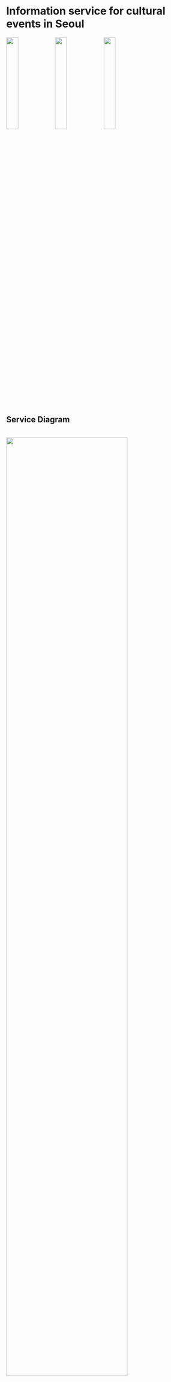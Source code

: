 <h1>Information service for cultural events in Seoul</h1>

<img src="https://user-images.githubusercontent.com/8165219/50751840-dcc40280-128e-11e9-8523-7dc52b6961f3.jpg" width="25%"></img>
<img src="https://user-images.githubusercontent.com/8165219/50751844-e188b680-128e-11e9-9d5e-7f9cda636ec4.jpg" width="25%"></img>
<img src="https://user-images.githubusercontent.com/8165219/50751846-e3527a00-128e-11e9-85b3-83083d2f22fe.jpg" width="25%"></img>

<h2>Service Diagram</h2><br>
<img src="https://user-images.githubusercontent.com/8165219/50751952-670c6680-128f-11e9-986d-25cdc0a48708.png" width="80%"></img>

Feature<br>

1. Multiple Criteria Search

2. Check the location of the venue in detail

You can learn more about the location of the event through Google Maps.

3. Providing Information on Culture Events of the Month

It provides information on events that can be enjoyed only this month.

4. Providing information on new events

It provides information on new events that have been open for less than three days.

5. Provide closing event information

Provide event information within 3 days of the deadline.

6. Creating assessments and reviews

7. Providing information on popular events

The event with a lot of reviews is listed from the top to the top 10.

8. Sharing event information

You can share information about events through KakaoTalk.

